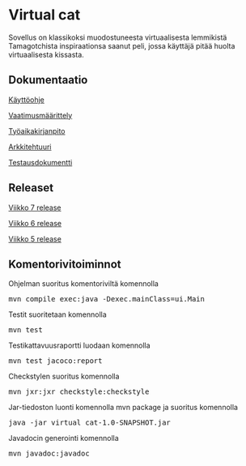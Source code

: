 # Virtual cat

Sovellus on klassikoksi muodostuneesta virtuaalisesta lemmikistä Tamagotchista inspiraationsa saanut peli, jossa käyttäjä pitää huolta virtuaalisesta kissasta.

## Dokumentaatio

[Käyttöohje](https://github.com/sumuh/ot-harjoitustyo/blob/master/dokumentaatio/kayttoohje.md)

[Vaatimusmäärittely](https://github.com/sumuh/ot-harjoitustyo/blob/master/dokumentaatio/vaatimusmaarittely.md)

[Työaikakirjanpito](https://github.com/sumuh/ot-harjoitustyo/blob/master/dokumentaatio/tyoaikakirjanpito.md)

[Arkkitehtuuri](https://github.com/sumuh/ot-harjoitustyo/blob/master/dokumentaatio/arkkitehtuuri.md)

[Testausdokumentti](https://github.com/sumuh/ot-harjoitustyo/blob/master/dokumentaatio/testaus.md)

## Releaset

[Viikko 7 release](https://github.com/sumuh/ot-harjoitustyo/releases/tag/viikko7)

[Viikko 6 release](https://github.com/sumuh/ot-harjoitustyo/releases/tag/viikko6)

[Viikko 5 release](https://github.com/sumuh/ot-harjoitustyo/releases/tag/viikko5)

## Komentorivitoiminnot

Ohjelman suoritus komentoriviltä komennolla

<pre>
mvn compile exec:java -Dexec.mainClass=ui.Main
</pre>

Testit suoritetaan komennolla

<pre>
mvn test
</pre>

Testikattavuusraportti luodaan komennolla

<pre>
mvn test jacoco:report
</pre>

Checkstylen suoritus komennolla

<pre>
mvn jxr:jxr checkstyle:checkstyle
</pre>

Jar-tiedoston luonti komennolla mvn package ja suoritus komennolla

<pre>
java -jar virtual_cat-1.0-SNAPSHOT.jar
</pre>

Javadocin generointi komennolla

<pre>
mvn javadoc:javadoc
</pre>



